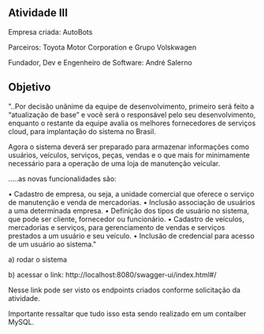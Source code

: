 ## Atividade III

Empresa criada: AutoBots

Parceiros: Toyota Motor Corporation e Grupo Volskwagen

Fundador, Dev e Engenheiro de Software: André Salerno

## Objetivo

"..Por decisão unânime da equipe de desenvolvimento, primeiro será feito a “atualização de base” e você será o responsável pelo seu desenvolvimento, enquanto o restante da equipe avalia os melhores fornecedores de serviços cloud, para implantação do sistema no Brasil.

Agora o sistema deverá ser preparado para armazenar informações como usuários, veículos, serviços, peças, vendas e o que mais for minimamente necessário para a operação de uma loja de manutenção veicular.

.....as novas funcionalidades são:

• Cadastro de empresa, ou seja, a unidade comercial que oferece o serviço de manutenção e venda de mercadorias.
• Inclusão associação de usuários a uma determinada empresa.
• Definição dos tipos de usuário no sistema, que pode ser cliente, fornecedor ou funcionário.
• Cadastro de veículos, mercadorias e serviços, para gerenciamento de vendas e serviços prestados a um usuário e seu veículo.
• Inclusão de credencial para acesso de um usuário ao sistema."

a) rodar o sistema

b) acessar o link: http://localhost:8080/swagger-ui/index.html#/

Nesse link pode ser visto os endpoints criados conforme solicitação da atividade.

Importante ressaltar que tudo isso esta sendo realizado em um contaiber MySQL.
